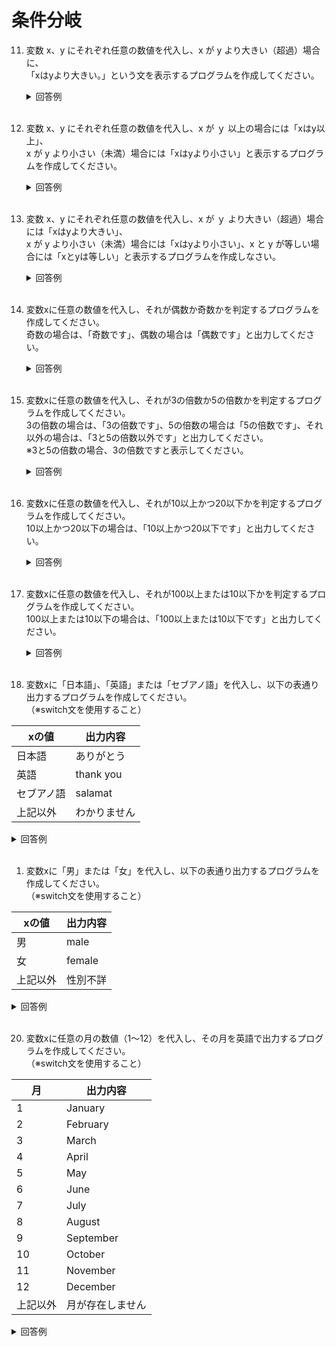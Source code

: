 # 条件分岐

11. 変数 x、y にそれぞれ任意の数値を代入し、x が y より大きい（超過）場合に、  
「xはyより大きい。」という文を表示するプログラムを作成してください。

	<details><summary>回答例</summary><div>
		
	```
	var x = 10;
	var y = 2;
	
	if (x > y) {
	    console.log("xはyより大きい。");
	}
	```
		
	</div></details>
	

	<br>
	
12. 変数 x、y にそれぞれ任意の数値を代入し、x が ｙ 以上の場合には「xはy以上」、  
x が y より小さい（未満）場合には「xはyより小さい」と表示するプログラムを作成してください。

	<details><summary>回答例</summary><div>
		
	```
	var x = 10;
	var y = 2;
	
	if (x >= y) {
	    console.log("xはy以上");
	} else {
	    console.log("xはyより小さい");
	}
	```
		
	</div></details>
	

	<br>
	
13. 変数 x、y にそれぞれ任意の数値を代入し、x が ｙ より大きい（超過）場合には「xはyより大きい」、  
x が y より小さい（未満）場合には「xはyより小さい」、x と y が等しい場合には「xとyは等しい」と表示するプログラムを作成しなさい。

	<details><summary>回答例</summary><div>
		
	```
	var x = 10;
	var y = 2;
	
	if (x > y) {
	    console.log("xはyより大きい");
	} else if (x == y) {
	    console.log("xとyは等しい");
	} else {
	    console.log("xはyより小さい");
	}
	```
		
	</div></details>
	

	<br>
	
14. 変数xに任意の数値を代入し、それが偶数か奇数かを判定するプログラムを作成してください。   
奇数の場合は、「奇数です」、偶数の場合は「偶数です」と出力してください。

	<details><summary>回答例</summary><div>
		
	```
	var x = 10;
	
	if (x % 2 == 0) {
	    console.log("偶数です");
	} else {
	    console.log("奇数です");
	}
	```
		
	</div></details>
	

	<br>
	
15. 変数xに任意の数値を代入し、それが3の倍数か5の倍数かを判定するプログラムを作成してください。   
3の倍数の場合は、「3の倍数です」、5の倍数の場合は「5の倍数です」、それ以外の場合は、「3と5の倍数以外です」と出力してください。  
※3と5の倍数の場合、3の倍数ですと表示してください。

	<details><summary>回答例</summary><div>
		
	```
	var x = 8;
	
	if (x % 3 == 0) {
	    console.log("3の倍数です");
	} else if (x % 5 == 0) {
	    console.log("5の倍数です");
	} else {
	    console.log("3と5の倍数以外です");
	}
	```
		
	</div></details>
	

	<br>
	
16. 変数xに任意の数値を代入し、それが10以上かつ20以下かを判定するプログラムを作成してください。   
10以上かつ20以下の場合は、「10以上かつ20以下です」と出力してください。

	<details><summary>回答例</summary><div>	

	```

	var x = 10;
	
	if (10 <= x && x <= 20) {
	    console.log("10以上かつ20以下です");
	}

	```
		
	</div></details>
	

	<br>
	
17. 変数xに任意の数値を代入し、それが100以上または10以下かを判定するプログラムを作成してください。   
100以上または10以下の場合は、「100以上または10以下です」と出力してください。

	<details><summary>回答例</summary><div>
		
	```
	var x = 10;
	
	if (100 <= x || x <= 10) {
	    console.log("100以上または10以下です");
	}
	```
		
	</div></details>
	

	<br>
	
18. 変数xに「日本語」、「英語」または「セブアノ語」を代入し、以下の表通り出力するプログラムを作成してください。   
（※switch文を使用すること）

 | xの値      | 出力内容     |
 | ---------- | ------------ |
 | 日本語     | ありがとう   |
 | 英語       | thank you    |
 | セブアノ語 | salamat      |
 | 上記以外   | わかりません |

  <details><summary>回答例</summary><div>
  	
  ```

	var x = '日本語';
	
	if (x === '日本語') {
		console.log('ありがとう');
	} else if (x === '英語') {
		console.log('thank you');
	} else if (x === 'セブアノ語') {
		console.log('salamt');
	} else {
		console.log('わかりません');
	}
	

  ```	
  </div></details>
	
  <br>
	
1.  変数xに「男」または「女」を代入し、以下の表通り出力するプログラムを作成してください。   
（※switch文を使用すること）

 | xの値    | 出力内容 |
 | -------- | -------- |
 | 男       | male     |
 | 女       | female   |
 | 上記以外 | 性別不詳 |

  <details><summary>回答例</summary><div>

  ```

	var x = "男"  
	switch (x) {
		case "男":
			console.log("male");
			break;
		case "女":
			console.log("female");
			break;
		default:
			console.log("性別不詳");
			break;
	}

  ```	
  </div></details>
  <br>
	
20. 変数xに任意の月の数値（1〜12）を代入し、その月を英語で出力するプログラムを作成してください。   
（※switch文を使用すること）

 | 月       | 出力内容         |
 | -------- | ---------------- |
 | 1        | January          |
 | 2        | February         |
 | 3        | March            |
 | 4        | April            |
 | 5        | May              |
 | 6        | June             |
 | 7        | July             |
 | 8        | August           |
 | 9        | September        |
 | 10       | October          |
 | 11       | November         |
 | 12       | December         |
 | 上記以外 | 月が存在しません |

  <details><summary>回答例</summary><div>
	
  ```

	var x = 8;
	
	switch x {
		case 1:
			console.log("January");
			break;
		case 2:
			console.log("February");
			break;
		case 3:
			console.log("March");
			break;
		case 4:
			console.log("April");
			break;
		case 5:
			console.log("May");
			break;
		case 6:
			console.log("June");
			break;
		case 7:
			console.log("July");
			break;
		case 8:
			console.log("August");
			break;
		case 9:
			console.log("September");
			break;
		case 10:
			console.log("October");
			break;
		case 11:
			console.log("November");
			break;
		case 12:
			console.log("December");
			break;
		default:
			console.log("月が存在しません");
			break;
	}
  ```
  </div></details>
	<br>
